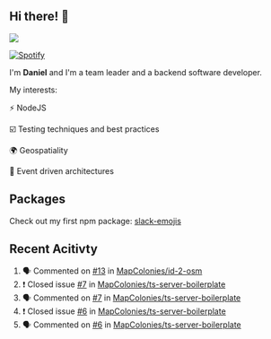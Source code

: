 ## Hi there! 👋

<p>
  <img src="https://github-readme-stats.vercel.app/api?username=syncush&theme=tokyonight">
</p>

[![Spotify](https://novatorem-rust.vercel.app/api/spotify)](https://open.spotify.com/user/syncush)

I'm **Daniel** and I'm a team leader and a backend software developer.

My interests:

⚡ NodeJS

☑️ Testing techniques and best practices

🌍 Geospatiality

🧠 Event driven architectures

## Packages
Check out my first npm package: [slack-emojis](https://www.npmjs.com/package/slack-emojis)

## Recent Acitivty
<!--START_SECTION:activity-->
1. 🗣 Commented on [#13](https://github.com/MapColonies/id-2-osm/issues/13) in [MapColonies/id-2-osm](https://github.com/MapColonies/id-2-osm)
2. ❗️ Closed issue [#7](https://github.com/MapColonies/ts-server-boilerplate/issues/7) in [MapColonies/ts-server-boilerplate](https://github.com/MapColonies/ts-server-boilerplate)
3. 🗣 Commented on [#7](https://github.com/MapColonies/ts-server-boilerplate/issues/7) in [MapColonies/ts-server-boilerplate](https://github.com/MapColonies/ts-server-boilerplate)
4. ❗️ Closed issue [#6](https://github.com/MapColonies/ts-server-boilerplate/issues/6) in [MapColonies/ts-server-boilerplate](https://github.com/MapColonies/ts-server-boilerplate)
5. 🗣 Commented on [#6](https://github.com/MapColonies/ts-server-boilerplate/issues/6) in [MapColonies/ts-server-boilerplate](https://github.com/MapColonies/ts-server-boilerplate)
<!--END_SECTION:activity-->
